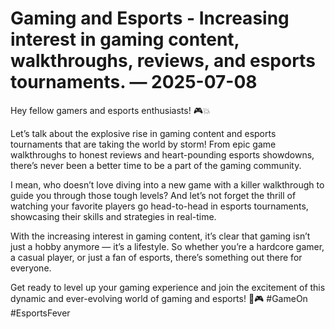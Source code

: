 # Gaming and Esports - Increasing interest in gaming content, walkthroughs, reviews, and esports tournaments. — 2025-07-08

Hey fellow gamers and esports enthusiasts! 🎮💥

Let’s talk about the explosive rise in gaming content and esports tournaments that are taking the world by storm! From epic game walkthroughs to honest reviews and heart-pounding esports showdowns, there’s never been a better time to be a part of the gaming community.

I mean, who doesn’t love diving into a new game with a killer walkthrough to guide you through those tough levels? And let’s not forget the thrill of watching your favorite players go head-to-head in esports tournaments, showcasing their skills and strategies in real-time.

With the increasing interest in gaming content, it’s clear that gaming isn’t just a hobby anymore — it’s a lifestyle. So whether you’re a hardcore gamer, a casual player, or just a fan of esports, there’s something out there for everyone.

Get ready to level up your gaming experience and join the excitement of this dynamic and ever-evolving world of gaming and esports! 🚀🎮 #GameOn #EsportsFever